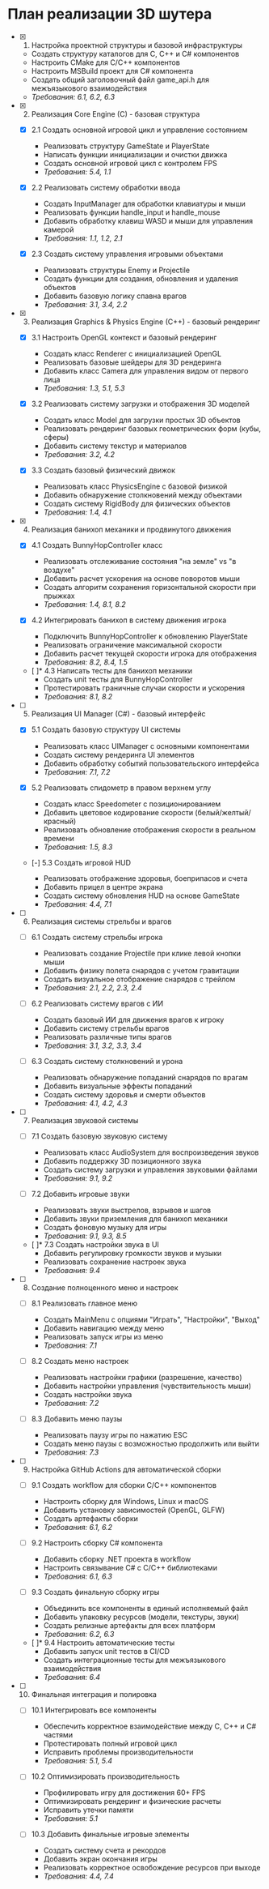 # План реализации 3D шутера

- [x] 1. Настройка проектной структуры и базовой инфраструктуры



  - Создать структуру каталогов для C, C++ и C# компонентов
  - Настроить CMake для C/C++ компонентов
  - Настроить MSBuild проект для C# компонента
  - Создать общий заголовочный файл game_api.h для межъязыкового взаимодействия
  - _Требования: 6.1, 6.2, 6.3_

- [x] 2. Реализация Core Engine (C) - базовая структура


  - [x] 2.1 Создать основной игровой цикл и управление состоянием



    - Реализовать структуру GameState и PlayerState
    - Написать функции инициализации и очистки движка
    - Создать основной игровой цикл с контролем FPS
    - _Требования: 5.4, 1.1_

  
  - [x] 2.2 Реализовать систему обработки ввода

    - Создать InputManager для обработки клавиатуры и мыши
    - Реализовать функции handle_input и handle_mouse
    - Добавить обработку клавиш WASD и мыши для управления камерой
    - _Требования: 1.1, 1.2, 2.1_
  
  - [x] 2.3 Создать систему управления игровыми объектами


    - Реализовать структуры Enemy и Projectile
    - Создать функции для создания, обновления и удаления объектов
    - Добавить базовую логику спавна врагов
    - _Требования: 3.1, 3.4, 2.2_

- [x] 3. Реализация Graphics & Physics Engine (C++) - базовый рендеринг


  - [x] 3.1 Настроить OpenGL контекст и базовый рендеринг



    - Создать класс Renderer с инициализацией OpenGL
    - Реализовать базовые шейдеры для 3D рендеринга
    - Добавить класс Camera для управления видом от первого лица
    - _Требования: 1.3, 5.1, 5.3_
  
  - [x] 3.2 Реализовать систему загрузки и отображения 3D моделей


    - Создать класс Model для загрузки простых 3D объектов
    - Реализовать рендеринг базовых геометрических форм (кубы, сферы)
    - Добавить систему текстур и материалов
    - _Требования: 3.2, 4.2_
  
  - [x] 3.3 Создать базовый физический движок


    - Реализовать класс PhysicsEngine с базовой физикой
    - Добавить обнаружение столкновений между объектами
    - Создать систему RigidBody для физических объектов
    - _Требования: 1.4, 4.1_

- [x] 4. Реализация банихоп механики и продвинутого движения


  - [x] 4.1 Создать BunnyHopController класс


    - Реализовать отслеживание состояния "на земле" vs "в воздухе"
    - Добавить расчет ускорения на основе поворотов мыши
    - Создать алгоритм сохранения горизонтальной скорости при прыжках
    - _Требования: 1.4, 8.1, 8.2_
  
  - [x] 4.2 Интегрировать банихоп в систему движения игрока


    - Подключить BunnyHopController к обновлению PlayerState
    - Реализовать ограничение максимальной скорости
    - Добавить расчет текущей скорости игрока для отображения
    - _Требования: 8.2, 8.4, 1.5_
  
  - [ ]* 4.3 Написать тесты для банихоп механики
    - Создать unit тесты для BunnyHopController
    - Протестировать граничные случаи скорости и ускорения
    - _Требования: 8.1, 8.2_

- [ ] 5. Реализация UI Manager (C#) - базовый интерфейс
  - [x] 5.1 Создать базовую структуру UI системы



    - Реализовать класс UIManager с основными компонентами
    - Создать систему рендеринга UI элементов
    - Добавить обработку событий пользовательского интерфейса
    - _Требования: 7.1, 7.2_
  
  - [x] 5.2 Реализовать спидометр в правом верхнем углу



    - Создать класс Speedometer с позиционированием
    - Добавить цветовое кодирование скорости (белый/желтый/красный)
    - Реализовать обновление отображения скорости в реальном времени
    - _Требования: 1.5, 8.3_
  
  - [-] 5.3 Создать игровой HUD

    - Реализовать отображение здоровья, боеприпасов и счета
    - Добавить прицел в центре экрана
    - Создать систему обновления HUD на основе GameState
    - _Требования: 4.4, 7.1_

- [ ] 6. Реализация системы стрельбы и врагов
  - [ ] 6.1 Создать систему стрельбы игрока
    - Реализовать создание Projectile при клике левой кнопки мыши
    - Добавить физику полета снарядов с учетом гравитации
    - Создать визуальное отображение снарядов с трейлом
    - _Требования: 2.1, 2.2, 2.3, 2.4_
  
  - [ ] 6.2 Реализовать систему врагов с ИИ
    - Создать базовый ИИ для движения врагов к игроку
    - Добавить систему стрельбы врагов
    - Реализовать различные типы врагов
    - _Требования: 3.1, 3.2, 3.3, 3.4_
  
  - [ ] 6.3 Создать систему столкновений и урона
    - Реализовать обнаружение попаданий снарядов по врагам
    - Добавить визуальные эффекты попаданий
    - Создать систему здоровья и смерти объектов
    - _Требования: 4.1, 4.2, 4.3_

- [ ] 7. Реализация звуковой системы
  - [ ] 7.1 Создать базовую звуковую систему
    - Реализовать класс AudioSystem для воспроизведения звуков
    - Добавить поддержку 3D позиционного звука
    - Создать систему загрузки и управления звуковыми файлами
    - _Требования: 9.1, 9.2_
  
  - [ ] 7.2 Добавить игровые звуки
    - Реализовать звуки выстрелов, взрывов и шагов
    - Добавить звуки приземления для банихоп механики
    - Создать фоновую музыку для игры
    - _Требования: 9.1, 9.3, 8.5_
  
  - [ ]* 7.3 Создать настройки звука в UI
    - Добавить регулировку громкости звуков и музыки
    - Реализовать сохранение настроек звука
    - _Требования: 9.4_

- [ ] 8. Создание полноценного меню и настроек
  - [ ] 8.1 Реализовать главное меню
    - Создать MainMenu с опциями "Играть", "Настройки", "Выход"
    - Добавить навигацию между меню
    - Реализовать запуск игры из меню
    - _Требования: 7.1_
  
  - [ ] 8.2 Создать меню настроек
    - Реализовать настройки графики (разрешение, качество)
    - Добавить настройки управления (чувствительность мыши)
    - Создать настройки звука
    - _Требования: 7.2_
  
  - [ ] 8.3 Добавить меню паузы
    - Реализовать паузу игры по нажатию ESC
    - Создать меню паузы с возможностью продолжить или выйти
    - _Требования: 7.3_

- [ ] 9. Настройка GitHub Actions для автоматической сборки
  - [ ] 9.1 Создать workflow для сборки C/C++ компонентов
    - Настроить сборку для Windows, Linux и macOS
    - Добавить установку зависимостей (OpenGL, GLFW)
    - Создать артефакты сборки
    - _Требования: 6.1, 6.2_
  
  - [ ] 9.2 Настроить сборку C# компонента
    - Добавить сборку .NET проекта в workflow
    - Настроить связывание C# с C/C++ библиотеками
    - _Требования: 6.1, 6.3_
  
  - [ ] 9.3 Создать финальную сборку игры
    - Объединить все компоненты в единый исполняемый файл
    - Добавить упаковку ресурсов (модели, текстуры, звуки)
    - Создать релизные артефакты для всех платформ
    - _Требования: 6.2, 6.3_
  
  - [ ]* 9.4 Настроить автоматические тесты
    - Добавить запуск unit тестов в CI/CD
    - Создать интеграционные тесты для межъязыкового взаимодействия
    - _Требования: 6.4_

- [ ] 10. Финальная интеграция и полировка
  - [ ] 10.1 Интегрировать все компоненты
    - Обеспечить корректное взаимодействие между C, C++ и C# частями
    - Протестировать полный игровой цикл
    - Исправить проблемы производительности
    - _Требования: 5.1, 5.4_
  
  - [ ] 10.2 Оптимизировать производительность
    - Профилировать игру для достижения 60+ FPS
    - Оптимизировать рендеринг и физические расчеты
    - Исправить утечки памяти
    - _Требования: 5.1_
  
  - [ ] 10.3 Добавить финальные игровые элементы
    - Создать систему счета и рекордов
    - Добавить экран окончания игры
    - Реализовать корректное освобождение ресурсов при выходе
    - _Требования: 4.4, 7.4_